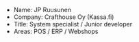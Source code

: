 - Name: JP Ruusunen
- Company: Crafthouse Oy (Kassa.fi)
- Title: System specialist / Junior developer
- Areas: POS / ERP / Webshops

<!---
JPRuusunen/JPRuusunen is a ✨ special ✨ repository because its `README.md` (this file) appears on your GitHub profile.
You can click the Preview link to take a look at your changes.
--->
